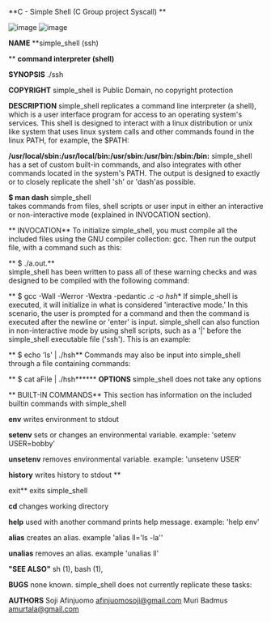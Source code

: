 **C - Simple Shell (C Group project  Syscall) **


 ![image](https://github.com/Michafolab/simple_shell/assets/117805721/cb186835-8d97-4c22-b969-e19ab2a0accf)
![image](https://github.com/Michafolab/simple_shell/assets/117805721/04fc43e9-f172-4cc9-be39-10149371df3c)
 

**NAME**
**simple_shell (ssh)

**
**command interpreter (shell)**

**SYNOPSIS**
./ssh


**COPYRIGHT**
simple_shell is Public Domain, no copyright protection


**DESCRIPTION**
simple_shell replicates a command line interpreter (a shell), which is a user interface program for access to an operating system's services. This shell is designed to interact with a linux distribution or unix like system that uses linux system calls and other commands found in the linux PATH, for example, the $PATH:


**/usr/local/sbin:/usr/local/bin:/usr/sbin:/usr/bin:/sbin:/bin:**
simple_shell has a set of custom built-in commands, and also integrates with other commands located in the system's PATH. The output is designed to exactly or to closely replicate the shell 'sh' or 'dash'as possible.


**$ man dash**
  simple_shell \
takes commands from files, shell scripts or user input in either an interactive or non-interactive mode (explained in INVOCATION section).

**
INVOCATION**
To initialize simple_shell, you must compile all the included files using the GNU compiler collection: gcc. Then run the output file, with a command such as this:

**
$ ./a.out.**  
simple_shell has been written to pass all of these warning checks and was designed to be compiled with the following command:

**
 $ gcc -Wall -Werror -Wextra -pedantic *.c -o hsh**
If simple_shell is executed, it will initialize in what is considered 'interactive mode.' In this scenario, the user is prompted for a command and then the command is executed after the newline or 'enter' is input. simple_shell can also function in non-interactive mode by using shell scripts, such as a '|' before the simple_shell executable file ('ssh'). This is an example:


** $ echo 'ls' | ./hsh**
Commands may also be input into simple_shell through a file containing commands:


** $ cat aFile | ./hsh******
**OPTIONS**
simple_shell does not take any options

**
BUILT-IN COMMANDS**
This section has information on the included builtin commands with simple_shell

**env**
writes environment to stdout

**setenv**
sets or changes an environmental variable. example: 'setenv USER=bobby'

**unsetenv**
removes environmental variable. example: 'unsetenv USER'

**history**
writes history to stdout
**

exit**
exits simple_shell

**cd**
changes working directory


**help**
used with another command prints help message. example: 'help env'


**alias**
creates an alias. example 'alias ll='ls -la''


**unalias**
removes an alias. example 'unalias ll'


**"SEE ALSO"**
sh (1), bash (1),


**BUGS**
none known. simple_shell does not currently replicate these tasks:


**AUTHORS**
Soji Afinjuomo afinjuomosoji@gmail.com
Muri Badmus amurtala@gmail.com
